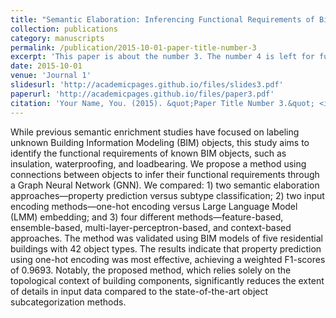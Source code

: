 ```yaml
---
title: "Semantic Elaboration: Inferencing Functional Requirements of Bim Objects"
collection: publications
category: manuscripts
permalink: /publication/2015-10-01-paper-title-number-3
excerpt: 'This paper is about the number 3. The number 4 is left for future work.'
date: 2015-10-01
venue: 'Journal 1'
slidesurl: 'http://academicpages.github.io/files/slides3.pdf'
paperurl: 'http://academicpages.github.io/files/paper3.pdf'
citation: 'Your Name, You. (2015). &quot;Paper Title Number 3.&quot; <i>Journal 1</i>. 1(3).'
---
```


While previous semantic enrichment studies have focused on labeling unknown Building Information Modeling (BIM) objects, this study aims to identify the functional requirements of known BIM objects, such as insulation, waterproofing, and loadbearing. We propose a method using connections between objects to infer their functional requirements through a Graph Neural Network (GNN). We compared: 1) two semantic elaboration approaches—property prediction versus subtype classification; 2) two input encoding methods—one-hot encoding versus Large Language Model (LMM) embedding; and 3) four different methods—feature-based, ensemble-based, multi-layer-perceptron-based, and context-based approaches. The method was validated using BIM models of five residential buildings with 42 object types. The results indicate that property prediction using one-hot encoding was most effective, achieving a weighted F1-scores of 0.9693. Notably, the proposed method, which relies solely on the topological context of building components, significantly reduces the extent of details in input data compared to the state-of-the-art object subcategorization methods.